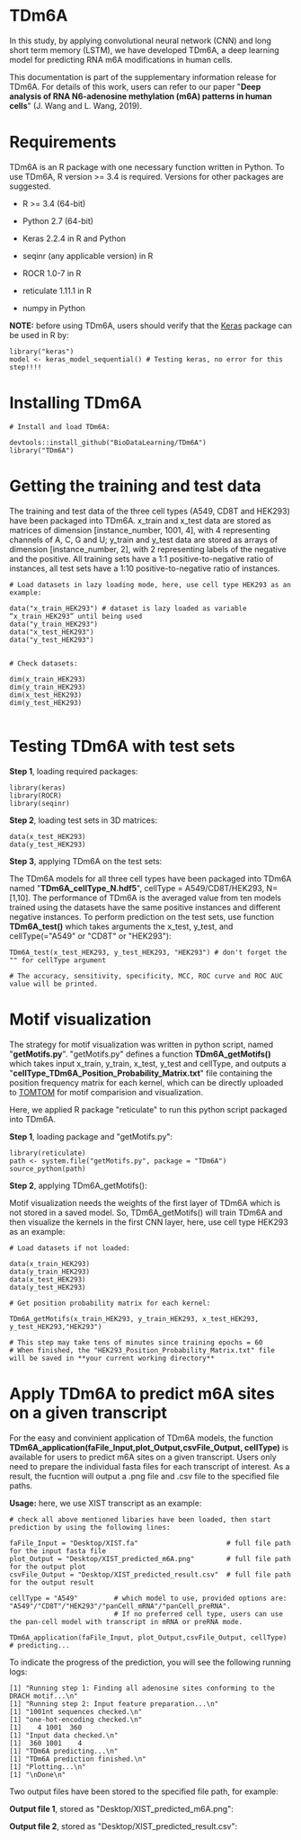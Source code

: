 # TDm6A
In this study, by applying convolutional neural network (CNN) and long short term memory (LSTM), we have developed TDm6A, a deep learning model for predicting RNA m6A modifications in human cells.   

This documentation is part of the supplementary information release for TDm6A. For details of this work, users can refer to our paper "**Deep analysis of RNA N6-adenosine methylation (m6A) patterns in human cells**" (J. Wang  and L. Wang, 2019). 

# Requirements 
TDm6A is an R package with one necessary function written in Python. To use TDm6A, R version >= 3.4 is required. Versions for other packages are suggested. 

- R >= 3.4 (64-bit)

- Python 2.7 (64-bit)

- Keras 2.2.4 in R and Python

- seqinr (any applicable version) in R

- ROCR 1.0-7 in R

- reticulate 1.11.1 in R

- numpy in Python

**NOTE:** before using TDm6A, users should verify that the [Keras](https://keras.rstudio.com) package can be used in R by:
```
library("keras")
model <- keras_model_sequential() # Testing keras, no error for this step!!!!
```

# Installing TDm6A 
``` 
# Install and load TDm6A: 

devtools::install_github("BioDataLearning/TDm6A") 
library("TDm6A") 
``` 

# Getting the training and test data 
The training and test data of the three cell types (A549, CD8T and HEK293) have been packaged into TDm6A. x_train and x_test data are stored as matrices of dimension [instance_number, 1001, 4], with 4 representing channels of A, C, G and U; y_train and y_test data are stored as arrays of dimension [instance_number, 2], with 2 representing labels of the negative and the positive. All training sets have a 1:1 positive-to-negative ratio of instances, all test sets have a 1:10 positive-to-negative ratio of instances.

``` 
# Load datasets in lazy loading mode, here, use cell type HEK293 as an example:

data("x_train_HEK293") # dataset is lazy loaded as variable “x_train_HEK293” until being used
data("y_train_HEK293")
data("x_test_HEK293")  
data("y_test_HEK293") 


# Check datasets:

dim(x_train_HEK293) 
dim(y_train_HEK293) 
dim(x_test_HEK293) 
dim(y_test_HEK293)


``` 


# Testing TDm6A with test sets 
**Step 1**, loading required packages: 

``` 
library(keras) 
library(ROCR) 
library(seqinr)
``` 
**Step 2**, loading test sets in 3D matrices: 

```  
data(x_test_HEK293)
data(y_test_HEK293) 
``` 
**Step 3**, applying TDm6A on the test sets: 

The TDm6A models for all three cell types have been packaged into TDm6A named "**TDm6A_cellType_N.hdf5**", cellType = A549/CD8T/HEK293, N=[1,10]. The performance of TDm6A is the averaged value from ten models trained using the datasets have the same positive instances and different negative instances. To perform prediction on the test sets, use function **TDm6A_test()** which takes arguments the x_test, y_test, and cellType(="A549" or "CD8T" or "HEK293"): 

``` 
TDm6A_test(x_test_HEK293, y_test_HEK293, "HEK293") # don't forget the "" for cellType argument 

# The accuracy, sensitivity, specificity, MCC, ROC curve and ROC AUC value will be printed. 
``` 

# Motif visualization 
The strategy for motif visualization was written in python script, named "**getMotifs.py**". "getMotifs.py" defines a function **TDm6A_getMotifs()** which takes input x_train, y_train, x_test, y_test and cellType, and outputs a "**cellType_TDm6A_Position_Probability_Matrix.txt**" file containing the position frequency matrix for each kernel, which can be directly uploaded to [TOMTOM](http://meme-suite.org/tools/tomtom) for motif comparision and visualization. 

Here, we applied R package "reticulate" to run this python script packaged into TDm6A. 

**Step 1**, loading package and "getMotifs.py": 

``` 
library(reticulate) 
path <- system.file("getMotifs.py", package = "TDm6A")
source_python(path) 
``` 
**Step 2**, applying TDm6A_getMotifs(): 

Motif visualization needs the weights of the first layer of TDm6A which is not stored in a saved model. So, TDm6A_getMotifs() will train TDm6A and then visualize the kernels in the first CNN layer, here, use cell type HEK293 as an example:

``` 
# Load datasets if not loaded: 

data(x_train_HEK293) 
data(y_train_HEK293) 
data(x_test_HEK293) 
data(y_test_HEK293) 
```

```
# Get position probability matrix for each kernel: 

TDm6A_getMotifs(x_train_HEK293, y_train_HEK293, x_test_HEK293, y_test_HEK293,"HEK293") 

# This step may take tens of minutes since training epochs = 60
# When finished, the "HEK293_Position_Probability_Matrix.txt" file will be saved in **your current working directory** 
``` 

# Apply TDm6A to predict m6A sites on a given transcript 
For the easy and convinient application of TDm6A models, the function **TDm6A_application(faFile_Input,plot_Output,csvFile_Output, cellType)** is available for users to predict m6A sites on a given transcript. Users only need to prepare the individual fasta files for each transcript of interest. As a result, the fucntion will output a .png file and .csv file to the specified file paths.

**Usage:** here, we use XIST transcript as an example:

```
# check all above mentioned libaries have been loaded, then start prediction by using the following lines:

faFile_Input = "Desktop/XIST.fa"                      # full file path for the input fasta file
plot_Output = "Desktop/XIST_predicted_m6A.png"        # full file path for the output plot   
csvFile_Output = "Desktop/XIST_predicted_result.csv"  # full file path for the output result

cellType = "A549"         # which model to use, provided options are: "A549"/"CD8T"/"HEK293"/"panCell_mRNA"/"panCell_preRNA".
                          # If no preferred cell type, users can use the pan-cell model with transcript in mRNA or preRNA mode.

TDm6A_application(faFile_Input, plot_Output,csvFile_Output, cellType)   # predicting...
```

To indicate the progress of the prediction, you will see the following running logs:
```
[1] "Running step 1: Finding all adenosine sites conforming to the DRACH motif...\n"
[1] "Running step 2: Input feature preparation...\n"
[1] "1001nt sequences checked.\n"
[1] "one-hot-encoding checked.\n"
[1]    4 1001  360
[1] "Input data checked.\n"
[1]  360 1001    4
[1] "TDm6A predicting...\n"
[1] "TDm6A prediction finished.\n"
[1] "Plotting...\n"
[1] "\nDone\n"
```

Two output files have been stored to the specified file path, for example:

**Output file 1**, stored as "Desktop/XIST_predicted_m6A.png":


**Output file 2**, stored as "Desktop/XIST_predicted_result.csv":



